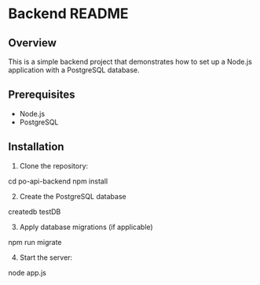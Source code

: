 # Backend  README

## Overview

This is a simple backend project that demonstrates how to set up a Node.js application with a PostgreSQL database.

## Prerequisites

- Node.js
- PostgreSQL

## Installation

1. Clone the repository:

cd po-api-backend
npm install

2. Create the PostgreSQL database

createdb testDB

3. Apply database migrations (if applicable)

npm run migrate

4. Start the server:

node app.js

